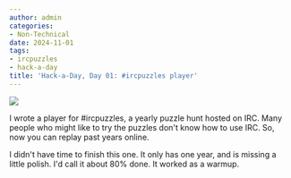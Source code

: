 ```yaml
---
author: admin
categories:
- Non-Technical
date: 2024-11-01
tags:
- ircpuzzles
- hack-a-day
title: 'Hack-a-Day, Day 01: #ircpuzzles player'
---
```

[![](ha3k-ircpuzzles.png)](https://za3k.github.io/ircpuzzles-solver/)

I wrote a player for #ircpuzzles, a yearly puzzle hunt hosted on IRC. Many people who might like to try the puzzles don't know how to use IRC. So, now you can replay past years online.

I didn't have time to finish this one. It only has one year, and is missing a little polish. I'd call it about 80% done. It worked as a warmup.

